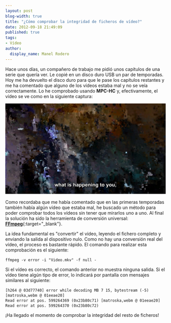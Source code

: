 ```yaml
---
layout: post
blog-width: true
title: "¿Cómo comprobar la integridad de ficheros de vídeo?"
date: 2012-09-18 21:49:09
published: true
tags:
- Vídeo
author:
  display_name: Manel Rodero
---
```


Hace unos días, un compañero de trabajo me pidió unos capítulos de una serie que quería ver. Le copié en un disco duro USB un par de temporadas. Hoy me ha devuelto el disco duro para que le pase los capítulos restantes y me ha comentado que alguno de los vídeos estaba mal y no se veía correctamente. Lo he comprobado usando **MPC-HC** y, efectivamente, el vídeo se ve como en la siguiente captura:

![MKV Corrupto][1]

Como recordaba que me había comentado que en las primeras temporadas también había algún vídeo que estaba mal, he buscado un método para poder comprobar todos los vídeos sin tener que mirarlos uno a uno. Al final la solución ha sido la herramienta de conversión universal: [**FFmpeg**][2]{:target="_blank"}.

La idea fundamental es "convertir" el vídeo, leyendo el fichero completo y enviando la salida al dispositivo nulo. Como no hay una conversión real del vídeo, el proceso es bastante rápido. El comando para realizar esta comprobación es el siguiente:

```plaintext
ffmpeg -v error -i "Video.mkv" -f null -  
```

Si el vídeo es correcto, el comando anterior no muestra ninguna salida. Si el vídeo tiene algún tipo de error, lo indicará por pantalla con mensajes similares al siguiente:

```plaintext
[h264 @ 03d77740] error while decoding MB 7 15, bytestream (-5) [matroska,webm @ 01eeae20]  
Read error at pos. 599264369 (0x23b80c71) [matroska,webm @ 01eeae20] Read error at pos. 599264370 (0x23b80c72)  
```

¡Ha llegado el momento de comprobar la integridad del resto de ficheros!

[1]: /assets/img/blog/2012-09-18_image_1.jpg
[2]: https://ffmpeg.org/

